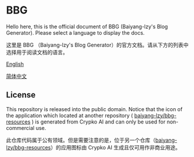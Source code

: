 # BBG

Hello here, this is the official document of BBG (Baiyang-lzy's Blog Generator). Please select a language to display the docs.

这里是 BBG （Baiyang-lzy's Blog Generator）的官方文档。请从下方的列表中选择用于阅读文档的语言。

[English](/en/)

[简体中文](/zh-cn/)

## License

This repository is released into the public domain. Notice that the icon of the application which located at another repository ( [baiyang-lzy/bbg-resources](https://github.com/baiyang-lzy/bbg-resources) ) is generated from Crypko AI and can only be used for non-commercial use.

此仓库代码属于公有领域。但是需要注意的是，位于另一个仓库（[baiyang-lzy/bbg-resources](https://github.com/baiyang-lzy/bbg-resources)）的应用图标由 Crypko AI 生成且仅可用作非商业用途。

